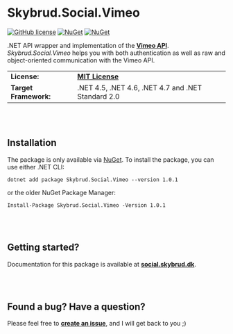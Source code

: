 # Skybrud.Social.Vimeo

[![GitHub license](https://img.shields.io/badge/license-MIT-blue.svg)](https://github.com/abjerner/Skybrud.Social.Vimeo/blob/v1/main/LICENSE.md)
[![NuGet](https://img.shields.io/nuget/vpre/Skybrud.Social.Vimeo.svg)](https://www.nuget.org/packages/Skybrud.Social.Vimeo)
[![NuGet](https://img.shields.io/nuget/dt/Skybrud.Social.Vimeo.svg)](https://www.nuget.org/packages/Skybrud.Social.Vimeo)

.NET API wrapper and implementation of the [**Vimeo API**](https://developer.vimeo.com/api/reference). *Skybrud.Social.Vimeo* helps you with both authentication as well as raw and object-oriented communication with the Vimeo API.

<table>
  <tr>
    <td><strong>License:</strong></td>
    <td><a href="https://github.com/abjerner/Skybrud.Social.Mastodon/blob/v1/main/LICENSE.md"><strong>MIT License</strong></a></td>
  </tr>
  <tr>
    <td><strong>Target Framework:</strong></td>
    <td>
      .NET 4.5, .NET 4.6, .NET 4.7 and .NET Standard 2.0
    </td>
  </tr>
</table>




<br /><br />

## Installation

The package is only available via [NuGet](https://www.nuget.org/packages/Skybrud.Social.Vimeo/1.0.1). To install the package, you can use either .NET CLI:

```
dotnet add package Skybrud.Social.Vimeo --version 1.0.1
```

or the older NuGet Package Manager:

```
Install-Package Skybrud.Social.Vimeo -Version 1.0.1
```


<br /><br />
## Getting started?
Documentation for this package is available at [**social.skybrud.dk**](https://social.skybrud.dk/vimeo/).


<br /><br />
## Found a bug? Have a question?
Please feel free to [**create an issue**][Issues], and I will get back to you ;)


[Website]: http://social.skybrud.dk/vimeo/
[Issues]: https://github.com/abjerner/Skybrud.Social.Vimeo/issues
